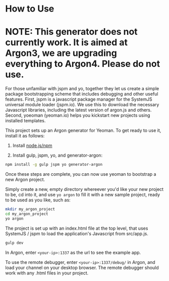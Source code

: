 How to Use
===

# NOTE: This generator does not currently work.  It is aimed at Argon3, we are upgrading everything to Argon4.  Please do not use.

For those unfamiliar with jspm and yo, together they let us create a simple package bootstrapping scheme that includes debugging and other useful features. 
First, jspm is a javascript package manager for the SystemJS universal module loader (jspm.io).  We use this to download the necessary Javascript libraries, including the latest version of argon.js and others.
Second, yoeoman (yeoman.io) helps you kickstart new projects using installed templates. 

This project sets up an Argon generator for Yeoman.  To get ready to use it, install it as follows:

1. Install [node.js/npm](http://nodejs.org)

2. Install gulp, jspm, yo, and generator-argon:  
  ```sh
  npm install -g gulp jspm yo generator-argon
  ```

Once these steps are complete, you can now use yeoman to bootstrap a new Argon project. 

Simply create a new, empty directory whereever you'd like your new project to be, cd into it, and use ```yo argon``` to fill it with a new sample project, ready to be used as you like, such as:

  ```sh
  mkdir my_argon_project
  cd my_argon_project
  yo argon
  ```

The project is set up with an index.html file at the top level, that uses SystemJS / jspm to load the application's Javascript from src/app.js. 

  ```sh
  gulp dev
  ```
  
In Argon, enter `<your-ip>:1337` as the url to see the example app.
  
To use the remote debugger, enter  `<your-ip>:1337/debug/` in Argon, and load your channel on your desktop browser. The remote debugger should work with any .html files in your project. 

